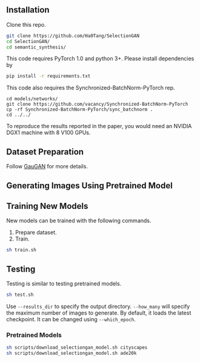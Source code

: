 ## Installation

Clone this repo.
```bash
git clone https://github.com/Ha0Tang/SelectionGAN
cd SelectionGAN/
cd semantic_synthesis/
```

This code requires PyTorch 1.0 and python 3+. Please install dependencies by
```bash
pip install -r requirements.txt
```

This code also requires the Synchronized-BatchNorm-PyTorch rep.
```
cd models/networks/
git clone https://github.com/vacancy/Synchronized-BatchNorm-PyTorch
cp -rf Synchronized-BatchNorm-PyTorch/sync_batchnorm .
cd ../../
```

To reproduce the results reported in the paper, you would need an NVIDIA DGX1 machine with 8 V100 GPUs.

## Dataset Preparation
Follow [GauGAN](https://github.com/NVlabs/SPADE) for more details.

## Generating Images Using Pretrained Model

## Training New Models

New models can be trained with the following commands.

1. Prepare dataset. 
2. Train.

```bash
sh train.sh
```

## Testing

Testing is similar to testing pretrained models.

```bash
sh test.sh
```
Use `--results_dir` to specify the output directory. `--how_many` will specify the maximum number of images to generate. By default, it loads the latest checkpoint. It can be changed using `--which_epoch`.

### Pretrained Models
```bash
sh scripts/download_selectiongan_model.sh cityscapes
sh scripts/download_selectiongan_model.sh ade20k
```

